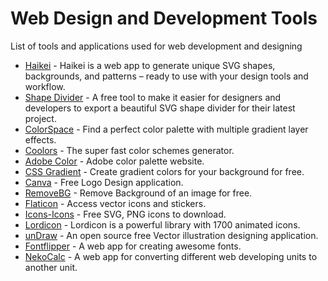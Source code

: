 # Web Design and Development Tools
List of tools and applications used for web development and designing

- [Haikei](https://app.haikei.app/) - Haikei is a web app to generate unique SVG shapes, backgrounds, and patterns – ready to use with your design tools and workflow.
- [Shape Divider](https://www.shapedivider.app/) - A free tool to make it easier for designers and developers to export a beautiful SVG
shape divider for their latest project.
- [ColorSpace](https://mycolor.space/) - Find a perfect color palette with multiple gradient layer effects.
- [Coolors](https://coolors.co/) - The super fast color schemes generator.
- [Adobe Color](https://color.adobe.com/create) - Adobe color palette website.
- [CSS Gradient](https://cssgradient.io/) - Create gradient colors for your background for free.
- [Canva](https://www.canva.com/) - Free Logo Design application.
- [RemoveBG](https://www.remove.bg/) - Remove Background of an image for free.
- [Flaticon](https://www.flaticon.com/) - Access vector icons and stickers.
- [Icons-Icons](https://icon-icons.com/) - Free SVG, PNG icons to download.
- [Lordicon](https://lordicon.com/) - Lordicon is a powerful library with 1700 animated icons.
- [unDraw](https://undraw.co/) - An open source free Vector illustration designing application.
- [Fontflipper](https://fontflipper.com) - A web app for creating awesome fonts.
- [NekoCalc](https://nekocalc.com/) - A web app for converting different web developing units to another unit.
